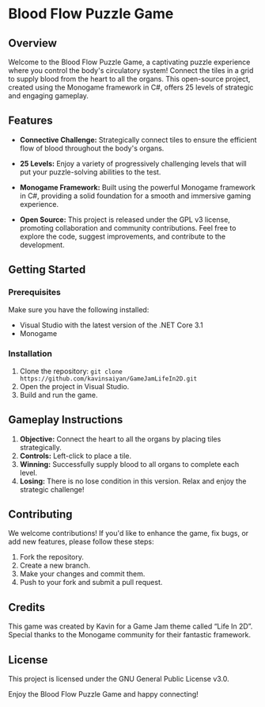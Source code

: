 # Blood Flow Puzzle Game

## Overview

Welcome to the Blood Flow Puzzle Game, a captivating puzzle experience where you control the body's circulatory system! Connect the tiles in a grid to supply blood from the heart to all the organs. This open-source project, created using the Monogame framework in C#, offers 25 levels of strategic and engaging gameplay.

## Features

- **Connective Challenge:** Strategically connect tiles to ensure the efficient flow of blood throughout the body's organs.
  
- **25 Levels:** Enjoy a variety of progressively challenging levels that will put your puzzle-solving abilities to the test.

- **Monogame Framework:** Built using the powerful Monogame framework in C#, providing a solid foundation for a smooth and immersive gaming experience.

- **Open Source:** This project is released under the GPL v3 license, promoting collaboration and community contributions. Feel free to explore the code, suggest improvements, and contribute to the development.

## Getting Started

### Prerequisites

Make sure you have the following installed:

- Visual Studio with the latest version of the .NET Core 3.1
- Monogame

### Installation

1. Clone the repository: `git clone https://github.com/kavinsaiyan/GameJamLifeIn2D.git`
2. Open the project in Visual Studio.
3. Build and run the game.

## Gameplay Instructions

1. **Objective:** Connect the heart to all the organs by placing tiles strategically.
2. **Controls:** Left-click to place a tile.
3. **Winning:** Successfully supply blood to all organs to complete each level.
4. **Losing:** There is no lose condition in this version. Relax and enjoy the strategic challenge!

## Contributing

We welcome contributions! If you'd like to enhance the game, fix bugs, or add new features, please follow these steps:

1. Fork the repository.
2. Create a new branch.
3. Make your changes and commit them.
4. Push to your fork and submit a pull request.

## Credits

This game was created by Kavin for a Game Jam theme called “Life In 2D”. Special thanks to the Monogame community for their fantastic framework.

## License

This project is licensed under the GNU General Public License v3.0.

Enjoy the Blood Flow Puzzle Game and happy connecting!
